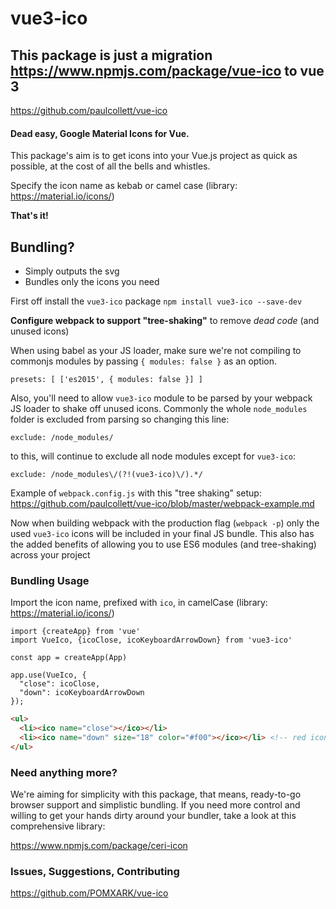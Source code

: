 # vue3-ico
## This package is just a migration https://www.npmjs.com/package/vue-ico to vue 3
https://github.com/paulcollett/vue-ico
#### Dead easy, Google Material Icons for Vue.

This package's aim is to get icons into your Vue.js project as quick as possible, at the cost of all the bells and whistles.

Specify the icon name as kebab or camel case
(library: https://material.io/icons/)

**That's it!**

## Bundling?

- Simply outputs the svg
- Bundles only the icons you need

First off install the `vue3-ico` package `npm install vue3-ico --save-dev`

**Configure webpack to support "tree-shaking"** to remove _dead code_ (and unused icons)

When using babel as your JS loader, make sure we're not compiling to commonjs modules by passing `{ modules: false }` as an option.
```JS
presets: [ ['es2015', { modules: false }] ]
```

Also, you'll need to allow `vue3-ico` module to be parsed by your webpack JS loader to shake off unused icons. Commonly the whole `node_modules` folder is excluded from parsing so changing this line:
```JS
exclude: /node_modules/
```
to this, will continue to exclude all node modules except for `vue3-ico`:
```JS
exclude: /node_modules\/(?!(vue3-ico)\/).*/
```
Example of `webpack.config.js` with this "tree shaking" setup:
https://github.com/paulcollett/vue-ico/blob/master/webpack-example.md

Now when building webpack with the production flag (`webpack -p`) only the used `vue3-ico` icons will be included in your final JS bundle. This also has the added benefits of allowing you to use ES6 modules (and tree-shaking) across your project

### Bundling Usage

Import the icon name, prefixed with `ico`, in camelCase (library: https://material.io/icons/)

```JS
import {createApp} from 'vue'
import VueIco, {icoClose, icoKeyboardArrowDown} from 'vue3-ico'

const app = createApp(App)

app.use(VueIco, {
  "close": icoClose,
  "down": icoKeyboardArrowDown
});
```

```HTML
<ul>
  <li><ico name="close"></ico></li>
  <li><ico name="down" size="18" color="#f00"></ico></li> <!-- red icon -->
</ul>
```

### Need anything more?

We're aiming for simplicity with this package, that means, ready-to-go browser support and simplistic bundling. If you need more control and willing to get your hands dirty around your bundler, take a look at this comprehensive library:

https://www.npmjs.com/package/ceri-icon

### Issues, Suggestions, Contributing

https://github.com/POMXARK/vue-ico

